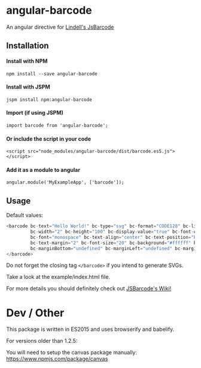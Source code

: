 # angular-barcode

An angular directive for [Lindell's JsBarcode](https://github.com/lindell/JsBarcode)

## Installation

#### Install with NPM

```npm install --save angular-barcode```

#### Install with JSPM

```jspm install npm:angular-barcode```

#### Import (if using JSPM)

```import barcode from 'angular-barcode';```

#### Or include the script in your code

```<script src="node_modules/angular-barcode/dist/barcode.es5.js"></script>```

#### Add it as a module to angular

```angular.module('MyExampleApp', ['barcode']);```

## Usage

Default values:

```javascript
<barcode bc-text="Hello World!" bc-type="svg" bc-format="CODE128" bc-line-color="#000000"
         bc-width="2" bc-height="100" bc-display-value="true" bc-font-options=""
         bc-font="monospace" bc-text-align="center" bc-text-position="bottom"
         bc-text-margin="2" bc-font-size="20" bc-background="#ffffff" bc-margin="0" bc-marginTop="undefined"
         bc-marginBottom="undefined" bc-marginLeft="undefined" bc-marginRight="undefined">
</barcode>
```

Do not forget the closing tag `</barcode>` if you intend to generate SVGs.

Take a look at the example/index.html file.

For more details you should definitely check out [JSBarcode's Wiki!](https://github.com/lindell/JsBarcode/wiki/Options) 

# Dev / Other

This package is written in ES2015 and uses browserify and babelify.

For versions older than 1.2.5:

You will need to setup the canvas package manually: https://www.npmjs.com/package/canvas
